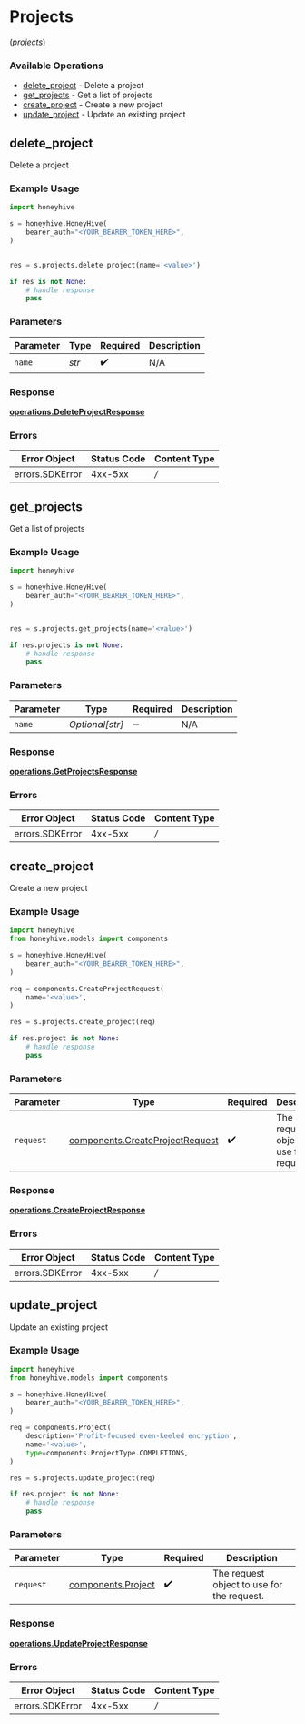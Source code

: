 # Projects
(*projects*)

### Available Operations

* [delete_project](#delete_project) - Delete a project
* [get_projects](#get_projects) - Get a list of projects
* [create_project](#create_project) - Create a new project
* [update_project](#update_project) - Update an existing project

## delete_project

Delete a project

### Example Usage

```python
import honeyhive

s = honeyhive.HoneyHive(
    bearer_auth="<YOUR_BEARER_TOKEN_HERE>",
)


res = s.projects.delete_project(name='<value>')

if res is not None:
    # handle response
    pass

```

### Parameters

| Parameter          | Type               | Required           | Description        |
| ------------------ | ------------------ | ------------------ | ------------------ |
| `name`             | *str*              | :heavy_check_mark: | N/A                |


### Response

**[operations.DeleteProjectResponse](../../models/operations/deleteprojectresponse.md)**
### Errors

| Error Object    | Status Code     | Content Type    |
| --------------- | --------------- | --------------- |
| errors.SDKError | 4xx-5xx         | */*             |

## get_projects

Get a list of projects

### Example Usage

```python
import honeyhive

s = honeyhive.HoneyHive(
    bearer_auth="<YOUR_BEARER_TOKEN_HERE>",
)


res = s.projects.get_projects(name='<value>')

if res.projects is not None:
    # handle response
    pass

```

### Parameters

| Parameter          | Type               | Required           | Description        |
| ------------------ | ------------------ | ------------------ | ------------------ |
| `name`             | *Optional[str]*    | :heavy_minus_sign: | N/A                |


### Response

**[operations.GetProjectsResponse](../../models/operations/getprojectsresponse.md)**
### Errors

| Error Object    | Status Code     | Content Type    |
| --------------- | --------------- | --------------- |
| errors.SDKError | 4xx-5xx         | */*             |

## create_project

Create a new project

### Example Usage

```python
import honeyhive
from honeyhive.models import components

s = honeyhive.HoneyHive(
    bearer_auth="<YOUR_BEARER_TOKEN_HERE>",
)

req = components.CreateProjectRequest(
    name='<value>',
)

res = s.projects.create_project(req)

if res.project is not None:
    # handle response
    pass

```

### Parameters

| Parameter                                                                          | Type                                                                               | Required                                                                           | Description                                                                        |
| ---------------------------------------------------------------------------------- | ---------------------------------------------------------------------------------- | ---------------------------------------------------------------------------------- | ---------------------------------------------------------------------------------- |
| `request`                                                                          | [components.CreateProjectRequest](../../models/components/createprojectrequest.md) | :heavy_check_mark:                                                                 | The request object to use for the request.                                         |


### Response

**[operations.CreateProjectResponse](../../models/operations/createprojectresponse.md)**
### Errors

| Error Object    | Status Code     | Content Type    |
| --------------- | --------------- | --------------- |
| errors.SDKError | 4xx-5xx         | */*             |

## update_project

Update an existing project

### Example Usage

```python
import honeyhive
from honeyhive.models import components

s = honeyhive.HoneyHive(
    bearer_auth="<YOUR_BEARER_TOKEN_HERE>",
)

req = components.Project(
    description='Profit-focused even-keeled encryption',
    name='<value>',
    type=components.ProjectType.COMPLETIONS,
)

res = s.projects.update_project(req)

if res.project is not None:
    # handle response
    pass

```

### Parameters

| Parameter                                                | Type                                                     | Required                                                 | Description                                              |
| -------------------------------------------------------- | -------------------------------------------------------- | -------------------------------------------------------- | -------------------------------------------------------- |
| `request`                                                | [components.Project](../../models/components/project.md) | :heavy_check_mark:                                       | The request object to use for the request.               |


### Response

**[operations.UpdateProjectResponse](../../models/operations/updateprojectresponse.md)**
### Errors

| Error Object    | Status Code     | Content Type    |
| --------------- | --------------- | --------------- |
| errors.SDKError | 4xx-5xx         | */*             |
